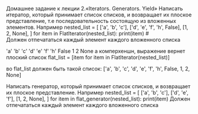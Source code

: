 Домашнее задание к лекции 2.«Iterators. Generators. Yield»
Написать итератор, который принимает список списков, и возвращает их плоское представление, т.е последовательность состоящую из вложенных элементов. Например
nested_list = [
	['a', 'b', 'c'],
	['d', 'e', 'f', 'h', False],
	[1, 2, None],
]
for item in FlatIterator(nested_list):
	print(item) #  
Должен отпечататься каждый элемент каждого вложенного списка

'a' 
'b' 
'c' 
'd'
'e'
'f'
'h'
False
1
2
None
а комперхеншн, выражение вернет плоский список flat_list = [item for item in FlatIterator(nested_list)]

во flat_list должен быть такой список: ['a', 'b', 'c', 'd', 'e', 'f', 'h', False, 1, 2, None]

Написать генератор, который принимает список списков, и возвращает их плоское представление. Например
nested_list = [
	['a', 'b', 'c'],
	['d', 'e', 'f'],
	[1, 2, None],
]
for item in  flat_generator(nested_list):
	print(item)
Должен отпечататься каждый элемент каждого вложенного списка